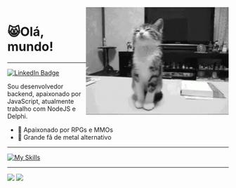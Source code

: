 <img src="banner.gif" width="325px" align="right">

# 😸Olá, mundo! 

---
<div id="badges">
  <a href = "https://www.linkedin.com/in/caiodario/">
    <img src="https://img.shields.io/badge/LinkedIn-blue?style=for-the-badge&logo=linkedin&logoColor=white" alt="LinkedIn Badge"/>
  </a>  
</div>

Sou desenvolvedor backend, apaixonado por JavaScript, atualmente trabalho com NodeJS e Delphi.
- 🐲 Apaixonado por RPGs e MMOs
- 🎵 Grande fã de metal alternativo

---

[![My Skills](https://skillicons.dev/icons?i=,java,js,ts,nodejs,postgres,mongodb,aws&perline=15)](https://skillicons.dev)

---

<div align = "left">
<img height = "200em" src="https://github-readme-stats.vercel.app/api/top-langs/?username=caiodario&show_icons=true&theme=bear&count_private=true"/>
<img height = "200em" src="https://github-readme-stats.vercel.app/api?username=caiodario&show_icons=true&show_icons=true&theme=bear&count_private=true" />
</div>
